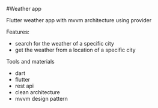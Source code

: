 #Weather  app

Flutter weather app with mvvm architecture using provider

Features:
- search for the weather of a specific city
- get the weather from a location of a specific city

Tools and materials
- dart
- flutter
- rest api
- clean architecture
- mvvm design pattern
